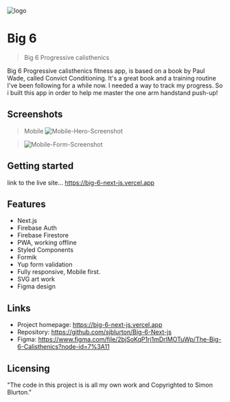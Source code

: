 ![logo](https://github.com/sjblurton/Big-6-Next-js/tree/main/assets/readme/logo.png)

# Big 6

> Big 6 Progressive calisthenics

Big 6 Progressive calisthenics fitness app, is based on a book by Paul Wade, called Convict Conditioning. It's a great book and a training routine I've been following for a while now. I needed a way to track my progress. So i built this app in order to help me master the one arm handstand push-up!

## Screenshots

> Mobile
> ![Mobile-Hero-Screenshot](https://github.com/sjblurton/Big-6-Next-js/tree/main/assets/readme/Android.png)

> ![Mobile-Form-Screenshot](https://github.com/sjblurton/Big-6-Next-js/tree/main/assets/readme/form.png)

## Getting started

link to the live site... https://big-6-next-js.vercel.app

## Features

- Next.js
- Firebase Auth
- Firebase Firestore
- PWA, working offline
- Styled Components
- Formik
- Yup form validation
- Fully responsive, Mobile first.
- SVG art work
- Figma design

## Links

- Project homepage: https://big-6-next-js.vercel.app
- Repository: https://github.com/sjblurton/Big-6-Next-js
- Figma: https://www.figma.com/file/2bjSoKqP1rj1mDrlMOTuWp/The-Big-6-Calisthenics?node-id=7%3A11

## Licensing

"The code in this project is is all my own work and Copyrighted to Simon Blurton."
